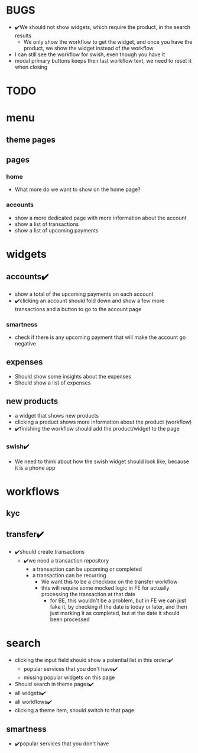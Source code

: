 # BUGS
- ✔️We should not show widgets, which require the product, in the search results
  - We only show the workflow to get the widget, and once you have the product, we show the widget instead of the workflow
- I can still see the workflow for swish, even though you have it
- modal primary buttons keeps their last workflow text, we need to reset it when closing

# TODO

# menu
## theme pages
## pages
### home
- What more do we want to show on the home page?
### accounts
- show a more dedicated page with more information about the account
- show a list of transactions
- show a list of upcoming payments

# widgets
## accounts✔️
- show a total of the upcoming payments on each account
- ✔️clicking an account should fold down and show a few more transactions and a button to go to the account page
### smartness
- check if there is any upcoming payment that will make the account go negative
## expenses
- Should show some insights about the expenses
- Should show a list of expenses
## new products
- a widget that shows new products
- clicking a product shows more information about the product (workflow)
- ✔️finishing the workflow should add the product/widget to the page


### swish✔️
- We need to think about how the swish widget should look like, because it is a phone app

# workflows
## kyc
## transfer✔️
- ✔️should create transactions
  - ✔️we need a transaction repository
    - a transaction can be upcoming or completed
    - a transaction can be recurring
      - We want this to be a checkbox on the transfer workflow
      - this will require some mocked logic in FE for actually processing the transaction at that date
        - for BE, this wouldn't be a problem, but in FE we can just fake it, by checking if the date is today or later, and then just marking it as completed, but at the date it should been processed

# search
- clicking the input field should show a potential list in this order:✔️
    - popular services that you don't have✔️
    - missing popular widgets on this page
- Should search in theme pages✔️
- all widgets✔️
- all workflows✔️
- clicking a theme item, should switch to that page
## smartness
- ✔️popular services that you don't have
